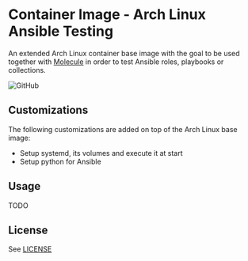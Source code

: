 # Container Image - Arch Linux Ansible Testing

An extended Arch Linux container base image with the goal to be used together
with [Molecule](https://github.com/ansible-community/molecule) in order to test
Ansible roles, playbooks or collections.

![GitHub](https://github.com/karras/container-archlinux-ansible-testing/workflows/Publish/badge.svg?branch=main)

## Customizations

The following customizations are added on top of the Arch Linux base image:

* Setup systemd, its volumes and execute it at start
* Setup python for Ansible

## Usage

TODO

## License

See [LICENSE](./LICENSE)
